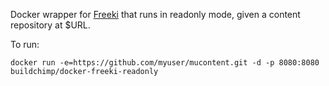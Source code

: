 Docker wrapper for [Freeki](https://github.com/jdcasey/freeki) that runs in readonly mode, given a content repository at $URL.

To run:

    docker run -e=https://github.com/myuser/mucontent.git -d -p 8080:8080 buildchimp/docker-freeki-readonly

